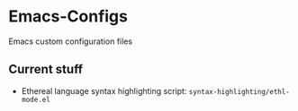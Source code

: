 # Emacs-Configs
Emacs custom configuration files

## Current stuff

* Ethereal language syntax highlighting script: `syntax-highlighting/ethl-mode.el`
